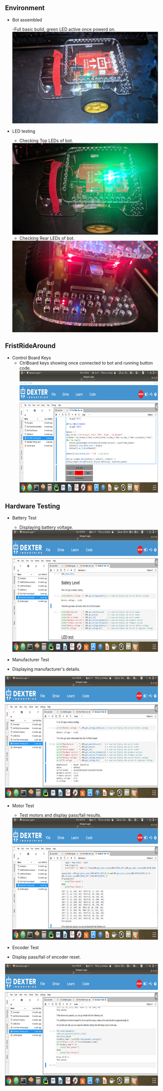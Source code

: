  ## Environment 
 * Bot assembled
 
   -Full basic build, green LED active once powerd on.
   <img src="https://github.com/GWoodz/CSC-4120-6120-INTRODUCTION-TO-ROBOTICS/blob/master/ModuleOne/Photos/PowerLightOn.jpg" width="500" height="300">
   
   
 * LED testing
 
   - Checking Top LEDs of bot. 
   <img src="https://github.com/GWoodz/CSC-4120-6120-INTRODUCTION-TO-ROBOTICS/blob/master/ModuleOne/Photos/TopLED.jpg" width="500" height="300">
   
   - Checking Rear LEDs of bot. 
   <img src="https://github.com/GWoodz/CSC-4120-6120-INTRODUCTION-TO-ROBOTICS/blob/master/ModuleOne/Photos/RearLED.jpg" width="500" height="300">



## FristRideAround

  * Control Board Keys
    - CtrlBoard keys showing once connected to bot and running button code. <img src="https://github.com/GWoodz/CSC-4120-6120-INTRODUCTION-TO-ROBOTICS/blob/master/ModuleOne/Photos/Exercise3ControlKeys.png" width="800" height="400">
    
    
## Hardware Testing

 * Battery Test
   - Displaying battery voltage.
   <img src="https://github.com/GWoodz/CSC-4120-6120-INTRODUCTION-TO-ROBOTICS/blob/master/ModuleOne/Photos/BatteryLevel.png" width="800" height="400">
   
 * Manufacturer Test
  - Displaying manufacturer's details.
  <img src="https://github.com/GWoodz/CSC-4120-6120-INTRODUCTION-TO-ROBOTICS/blob/master/ModuleOne/Photos/HardwareInfoCheck.png" width="800" height="400">
 
 * Motor Test
   - Test motors and display pass/fail results. 
   <img src="https://github.com/GWoodz/CSC-4120-6120-INTRODUCTION-TO-ROBOTICS/blob/master/ModuleOne/Photos/HardwareTest.png" width="800" height="400">
   
 * Encoder Test
  - Display pass/fail of encoder reset.
  <img src="https://github.com/GWoodz/CSC-4120-6120-INTRODUCTION-TO-ROBOTICS/blob/master/ModuleOne/Photos/DriveTest.png" width="800" height="400">
